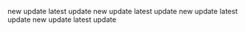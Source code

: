 new update
latest update
new update
latest update
new update
latest update
new update
latest update
